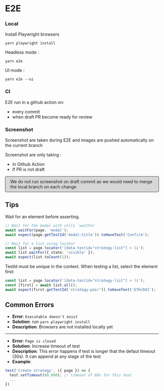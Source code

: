 # E2E

### Local
Install Playwright browsers
```shell
yarn playwright install
```

Headless mode : 
```shell
yarn e2e
```

UI mode :
```shell
yarn e2e --ui
```

### CI
E2E run in a github action on:
- every commit
- when draft PR become ready for review

### Screenshot
Screenshot are taken during E2E and images are pushed automatically on the current branch

Screenshot are only taking : 
- In Github Action
- If PR is not draft

<p style="border:solid 1px #303030; background-color: #30303030; border-radius:4px; padding:8px 16px">
We do not run screenshot on draft commit as we would need to merge the local branch on each change
<p>

## Tips

Wait for an element before asserting. 
```typescript
// Wait for the modal with utils `waitFor`
await waitFor(page, 'modal');
await expect(page.getTestId('modal-title')).toHaveText('Confirm');

// Wait for a list using locator
const list = page.locator('[data-testid="strategy-list"] > li');
await list.waitFor({ state: 'visible' });
await expect(list.toCount(1));
```

TestId must be unique in the context. When testing a list, select the element first:
```typescript
const list = page.locator('[data-testid="strategy-list"] > li');
const [first] = await list.all();
await expect(first.getTestId('strategy-pair')).toHaveText('ETH/DAI');
```


## Common Errors

- **Error**: `Executable doesn't exist`
- **Solution**: run `yarn playwright install`
- **Description**: Browsers are not installed locally yet

---

- **Error**: `Page is closed`
- **Solution**: Increase timeout of test
- **Description**: This error happens if test is longer that the defaut timeout (30s). It can append at any stage of the test
- **Example**: 
```typescript
test('Create strategy', ({ page }) => {
  test.setTimeout(60_000); // timeout of 60s for this test
  ...
})
```